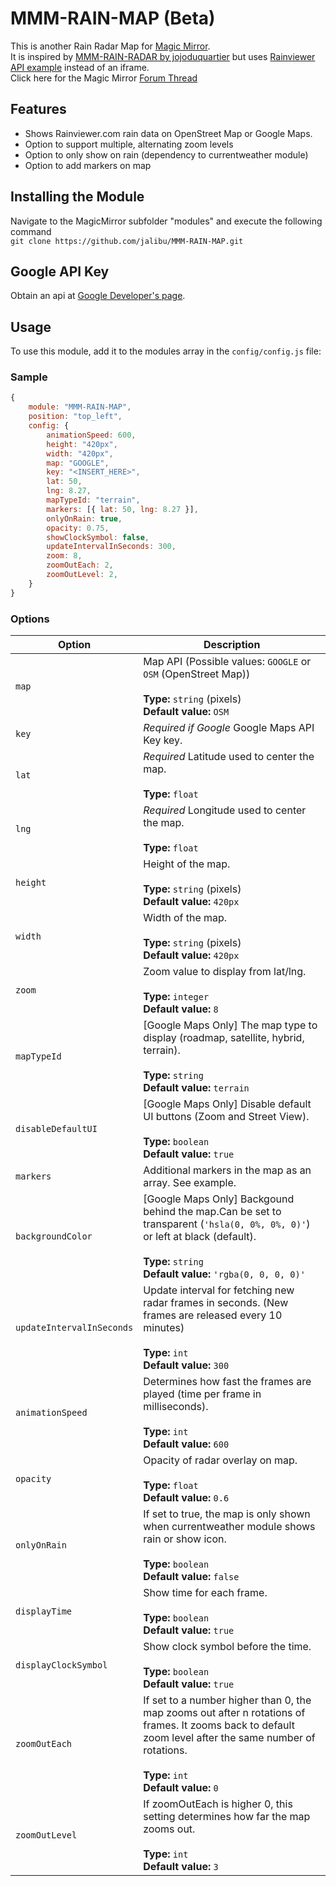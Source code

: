# MMM-RAIN-MAP (Beta)

This is another Rain Radar Map for [Magic Mirror](https://magicmirror.builders/).  
It is inspired by [MMM-RAIN-RADAR by jojoduquartier](https://github.com/jojoduquartier/MMM-RAIN-RADAR) but uses [Rainviewer API example](https://github.com/rainviewer/rainviewer-api-example) instead of an iframe.  
Click here for the Magic Mirror [Forum Thread](https://forum.magicmirror.builders/topic/12808/mmm-rain-map)

## Features

- Shows Rainviewer.com rain data on OpenStreet Map or Google Maps.
- Option to support multiple, alternating zoom levels
- Option to only show on rain (dependency to currentweather module)
- Option to add markers on map

## Installing the Module

Navigate to the MagicMirror subfolder "modules" and execute the following command  
`git clone https://github.com/jalibu/MMM-RAIN-MAP.git`

## Google API Key

Obtain an api at [Google Developer's page](https://developers.google.com/maps/documentation/javascript/).

## Usage

To use this module, add it to the modules array in the `config/config.js` file:

### Sample

```javascript
{
	module: "MMM-RAIN-MAP",
	position: "top_left",
	config: {
		animationSpeed: 600,
		height: "420px",
		width: "420px",
		map: "GOOGLE",
		key: "<INSERT_HERE>",
		lat: 50,
		lng: 8.27,
		mapTypeId: "terrain",
		markers: [{ lat: 50, lng: 8.27 }],
		onlyOnRain: true,
		opacity: 0.75,
		showClockSymbol: false,
		updateIntervalInSeconds: 300,
		zoom: 8,
		zoomOutEach: 2,
		zoomOutLevel: 2,
	}
}
```

### Options

| Option                    | Description                                                                                                                                                                                                 |
| ------------------------- | ----------------------------------------------------------------------------------------------------------------------------------------------------------------------------------------------------------- |
| `map`                     | Map API (Possible values: `GOOGLE` or `OSM` (OpenStreet Map)) <br><br>**Type:** `string` (pixels) <br> **Default value:**     `OSM`                                                                         |
| `key`                     | _Required if Google_ Google Maps API Key key.                                                                                                                                                               |
| `lat`                     | _Required_ Latitude used to center the map.<br><br>**Type:** `float`                                                                                                                                        |
| `lng`                     | _Required_ Longitude used to center the map.<br><br>**Type:** `float`                                                                                                                                       |
| `height`                  | Height of the map. <br><br>**Type:** `string` (pixels) <br> **Default value:** `420px`                                                                                                                      |
| `width`                   | Width of the map. <br><br>**Type:** `string` (pixels) <br> **Default value:** `420px`                                                                                                                       |
| `zoom`                    | Zoom value to display from lat/lng. <br><br>**Type:** `integer` <br> **Default value:** `8`                                                                                                                 |
| `mapTypeId`               | [Google Maps Only] The map type to display (roadmap, satellite, hybrid, terrain). <br><br>**Type:** `string` <br> **Default value:** `terrain`                                                              |  |
| `disableDefaultUI`        | [Google Maps Only] Disable default UI buttons (Zoom and Street View). <br><br>**Type:** `boolean` <br> **Default value:** `true`                                                                            |
| `markers`                 | Additional markers in the map as an array. See example.                                                                                                                                                     |
| `backgroundColor`         | [Google Maps Only] Backgound behind the map.Can be set to transparent (`'hsla(0, 0%, 0%, 0)'`) or left at black (default). <br><br>**Type:** `string` <br> **Default value:** `'rgba(0, 0, 0, 0)'`          |
| `updateIntervalInSeconds` | Update interval for fetching new radar frames in seconds. (New frames are released every 10 minutes) <br><br>**Type:** `int` <br> **Default value:** `300`                                                  |
| `animationSpeed`          | Determines how fast the frames are played (time per frame in milliseconds). <br><br>**Type:** `int` <br> **Default value:** `600`                                                                           |
| `opacity`                 | Opacity of radar overlay on map. <br><br>**Type:** `float` <br> **Default value:** `0.6`                                                                                                                    |
| `onlyOnRain`              | If set to true, the map is only shown when currentweather module shows rain or show icon. <br><br>**Type:** `boolean` <br> **Default value:** `false`                                                       |
| `displayTime`             | Show time for each frame. <br><br>**Type:** `boolean` <br> **Default value:** `true`                                                                                                                        |
| `displayClockSymbol`      | Show clock symbol before the time. <br><br>**Type:** `boolean` <br> **Default value:** `true`                                                                                                               |
| `zoomOutEach`             | If set to a number higher than 0, the map zooms out after n rotations of frames. It zooms back to default zoom level after the same number of rotations.<br><br>**Type:** `int` <br> **Default value:** `0` |
| `zoomOutLevel`            | If zoomOutEach is higher 0, this setting determines how far the map zooms out.<br><br>**Type:** `int` <br> **Default value:** `3`                                                                           |

